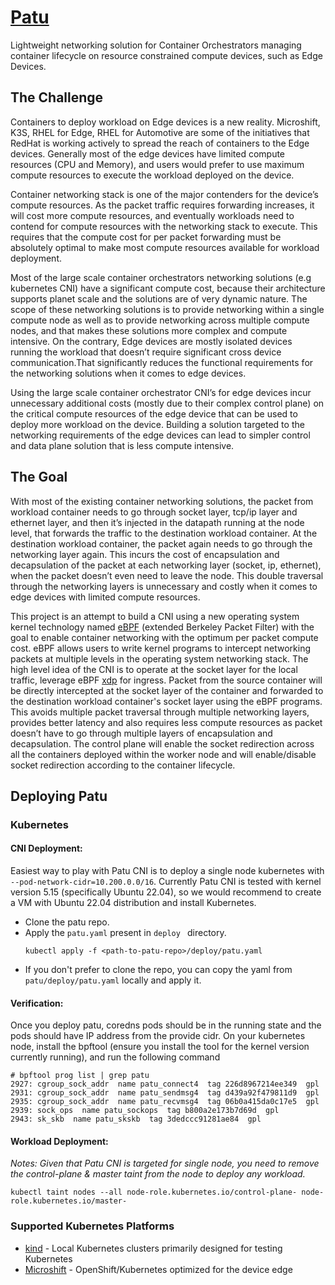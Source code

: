 # [Patu](https://en.wikipedia.org/wiki/Patu_digua)

Lightweight networking solution for Container Orchestrators managing container lifecycle on resource constrained compute devices, such as Edge Devices.

## The Challenge

Containers to deploy workload on Edge devices is a new reality. Microshift, K3S, RHEL for Edge, RHEL for Automotive are some of the initiatives that RedHat is working actively to spread the reach of containers to the Edge devices. Generally most of the edge devices have limited compute resources (CPU and Memory), and users would prefer to use maximum compute resources to execute the workload deployed on the device.

Container networking stack is one of the major contenders for the device’s compute resources. As the packet traffic requires forwarding increases, it will cost more compute resources, and eventually workloads need to contend for compute resources with the networking stack to execute. This requires that the compute cost for per packet forwarding must be absolutely optimal to make most compute resources available for workload deployment.

Most of the large scale container orchestrators networking solutions (e.g kubernetes CNI) have a significant compute cost, because their architecture supports planet scale and the solutions are of very dynamic nature. The scope of these networking solutions is to provide networking within a single compute node as well as to provide networking across multiple compute nodes, and that makes these solutions more complex and compute intensive. On the contrary, Edge devices are mostly isolated devices running the workload that doesn’t require significant cross device communication.That significantly reduces the functional requirements for the networking solutions when it comes to edge devices.

Using the large scale container orchestrator CNI’s for edge devices incur unnecessary additional costs (mostly due to their complex control plane) on the critical compute resources of the edge device that can be used to deploy more workload on the device. Building a solution targeted to the networking requirements of the  edge devices can lead to simpler control and data plane solution that is less compute intensive.

## The Goal

With most of the existing container networking solutions, the packet from workload container needs to go through socket layer, tcp/ip layer and ethernet layer, and then it’s injected in the datapath running at the node level, that forwards the traffic to the destination workload container. At the destination workload container, the packet again needs to go through the networking layer again. This incurs the cost of encapsulation and decapsulation of the packet at each networking layer (socket, ip, ethernet), when the packet doesn’t even need to leave the node. This double traversal through the networking layers is unnecessary and costly when it comes to edge devices with limited compute resources.

This project is an attempt to build a CNI using a new operating system kernel technology named [eBPF](https://ebpf.io/what-is-ebpf) (extended Berkeley Packet Filter) with the goal to enable container networking with the optimum per packet compute cost. eBPF allows users to write kernel programs to intercept networking packets at multiple levels in the operating system networking stack. The high level idea of the CNI is to operate at the socket layer for the local traffic, leverage eBPF [xdp](https://developers.redhat.com/blog/2021/04/01/get-started-with-xdp) for ingress. Packet from the source container will be directly intercepted at the socket layer of the container and forwarded to the destination workload container's socket layer using the eBPF programs. This avoids multiple packet traversal through multiple networking layers, provides better latency and also requires less compute resources as packet doesn’t have to go through multiple layers of encapsulation and decapsulation. The control plane will enable the socket redirection across all the containers deployed within the worker node and will enable/disable socket redirection according to the container lifecycle.

## Deploying Patu

### Kubernetes

#### CNI Deployment:
Easiest way to play with Patu CNI is to deploy a single node kubernetes with `--pod-network-cidr=10.200.0.0/16`. Currently Patu CNI is tested with kernel version 5.15 (specifically Ubuntu 22.04), so we would recommend to create a VM with Ubuntu 22.04 distribution and install Kubernetes.

* Clone the patu repo.
* Apply the `patu.yaml` present in `deploy ` directory. 
  ``` 
  kubectl apply -f <path-to-patu-repo>/deploy/patu.yaml
  ```
* If you don't prefer to clone the repo, you can copy the yaml from `patu/deploy/patu.yaml` locally and apply it.

#### Verification:
Once you deploy patu, coredns pods should be in the running state and the pods should have IP address from the provide cidr.
On your kubernetes node, install the bpftool (ensure you install the tool for the kernel version currently running), and run the following command 
```
# bpftool prog list | grep patu
2927: cgroup_sock_addr  name patu_connect4  tag 226d8967214ee349  gpl
2931: cgroup_sock_addr  name patu_sendmsg4  tag d439a92f479811d9  gpl
2935: cgroup_sock_addr  name patu_recvmsg4  tag 06b0a415da0c17e5  gpl
2939: sock_ops  name patu_sockops  tag b800a2e173b7d69d  gpl
2943: sk_skb  name patu_skskb  tag 3dedccc91281ae84  gpl
```

#### Workload Deployment:
*Notes: Given that Patu CNI is targeted for single node, you need to remove the control-plane & master taint from the node to deploy any workload.*
```
kubectl taint nodes --all node-role.kubernetes.io/control-plane- node-role.kubernetes.io/master-
```

### Supported Kubernetes Platforms

- [kind](./hack/kind/README.md) - Local Kubernetes clusters primarily designed for testing Kubernetes
- [Microshift](./hack/microshift/README.md) - OpenShift/Kubernetes optimized for the device edge